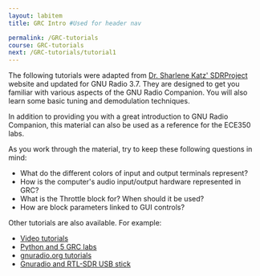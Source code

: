 ```yaml
---
layout: labitem
title: GRC Intro #Used for header nav

permalink: /GRC-tutorials
course: GRC-tutorials
next: /GRC-tutorials/tutorial1
---
```


The following tutorials were adapted from [Dr. Sharlene Katz' SDRProject](http://www.csun.edu/~skatz/katzpage/sdr_project/sdrproject.html) website and updated for GNU Radio 3.7. They are designed to get you familiar with various aspects of the GNU Radio Companion. You will also learn some basic tuning and demodulation techniques.

In addition to providing you with a great introduction to GNU Radio Companion, this material can also be used as a reference for the ECE350 labs.

As you work through the material, try to keep these following questions in mind:

- What do the different colors of input and output terminals represent?
- How is the computer's audio input/output hardware represented in GRC?
- What is the Throttle block for? When should it be used?
- How are block parameters linked to GUI controls?

Other tutorials are also available. For example:

- [Video tutorials](https://www.youtube.com/playlist?list=PL618122BD66C8B3C4)
- [Python and 5 GRC labs](http://files.ettus.com/tutorials/)
- [gnuradio.org tutorials](https://wiki.gnuradio.org/index.php/Tutorials)
- [Gnuradio and RTL-SDR USB stick](http://www.rtl-sdr.com/tutorial-creating-fm-receiver-gnuradio-rtl-sdr/?PageSpeed=noscript)
